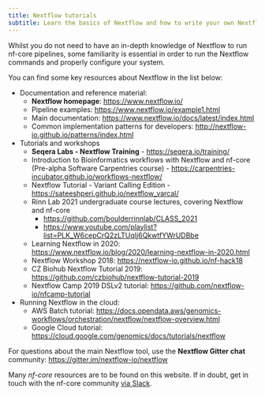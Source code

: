 ```yaml
---
title: Nextflow tutorials
subtitle: Learn the basics of Nextflow and how to write your own Nextflow pipelines.
---
```


Whilst you do not need to have an in-depth knowledge of Nextflow to run nf-core pipelines,
some familiarity is essential in order to run the Nextflow commands and properly configure your system.

You can find some key resources about Nextflow in the list below:

- Documentation and reference material:
  - **Nextflow homepage**: <https://www.nextflow.io/>
  - Pipeline examples: <https://www.nextflow.io/example1.html>
  - Main documentation: <https://www.nextflow.io/docs/latest/index.html>
  - Common implementation patterns for developers: <http://nextflow-io.github.io/patterns/index.html>
- Tutorials and workshops
  - **Seqera Labs - Nextflow Training** - <https://seqera.io/training/>
  - Introduction to Bioinformatics workflows with Nextflow and nf-core (Pre-alpha Software Carpentries course) - <https://carpentries-incubator.github.io/workflows-nextflow/>
  - Nextflow Tutorial - Variant Calling Edition - <https://sateeshperi.github.io/nextflow_varcal/>
  - Rinn Lab 2021 undergraduate course lectures, covering Nextflow and nf-core
    - <https://github.com/boulderrinnlab/CLASS_2021>
    - <https://www.youtube.com/playlist?list=PLK_W6cepCrQ2zLTUqIj6QkwtfYWrUDBbe>
  - Learning Nextflow in 2020: <https://www.nextflow.io/blog/2020/learning-nextflow-in-2020.html>
  - Nextflow Workshop 2018: <https://nextflow-io.github.io/nf-hack18>
  - CZ Biohub Nextflow Tutorial 2019: <https://github.com/czbiohub/nextflow-tutorial-2019>
  - Nextflow Camp 2019 DSLv2 tutorial: <https://github.com/nextflow-io/nfcamp-tutorial>
- Running Nextflow in the cloud:
  - AWS Batch tutorial: <https://docs.opendata.aws/genomics-workflows/orchestration/nextflow/nextflow-overview.html>
  - Google Cloud tutorial: <https://cloud.google.com/genomics/docs/tutorials/nextflow>

For questions about the main Nextflow tool, use the **Nextflow Gitter chat** community:
<https://gitter.im/nextflow-io/nextflow>

Many _nf-core_ resources are to be found on this website.
If in doubt, get in touch with the nf-core community [via Slack](https://nf-co.re/join).
